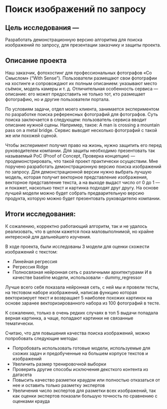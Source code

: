 # Поиск изображений по запросу


## Цель исследования — 
Разработать демонстрационную версию алгоритма для поиска изображений по запросу, для презентации заказчику и защиты проекта.

## Описание проекта
Наш заказчик, фотохостинг для профессиональных фотографов «Со Смыслом» (“With Sense”). 
Пользователи размещают свои фотографии на хостинге и сопровождают их полным описанием: указывают место съёмок, модель камеры и т. д. Отличительная особенность сервиса — описание: его может предоставить не только тот, кто размещает фотографию, но и другие пользователи портала.

По условиям задачи, отдел моего клиента, занимается экспериментом по разработке поиска референсных фотографий для фотографов. Суть поиска заключается в следующем: пользователь сервиса вводит описание нужной сцены. Например, такое:
A man is crossing a mountain pass on a metal bridge.
Сервис выводит несколько фотографий с такой же или похожей сценой.

Чтобы эксперимент получил право на жизнь, нужно защитить его перед руководителем компании. Для защиты необходимо презентовать так называемый PoC (Proof of Concept, Проверка концепции) — продемонстрировать, что такой проект практически осуществим. Мне поручено разработать демонстрационную версию поиска изображений по запросу.
Для демонстрационной версии нужно выбрать лучшую  модель, которая получит векторное представление изображения, векторное представление текста, а на выходе выдаст число от 0 до 1 — и покажет, насколько текст и картинка подходят друг другу. 
На основе лучшей модели можно будет собрать предварительную версию продукта, которую можно будет презентовать руководителю компании.

## Итоги исследования:

К сожалению, корректно работающий алгоритм, так и не удалось реализовать, что в целом кажется пока маловыполнимой, но крайне интересной для дальнейшего изучения.

В ходе проекта, были исследованы 3 модели для оценки схожести изображений с текстом:
- Линейная регрессия
- Регрессия Ridge
- Полносвязная нейронная сеть с различными архитектурами
И в качестве baseline модели, использовали - dummy_regressor

Лучше всего себя показала нейронная сеть, с ней мы и провели тесты, на тестовом наборе изображений, написав функцию которая векторизирует текст и возвращает 5 наиболее похожих картинок на основе заранее векторизированного набора из 100 фотографий в тесте.

К сожалению, только в очень редких случаях в топ 5 выдачи попадала верная картинка, а чаще, попадают картинки не связанные тематически.

Считаю, что для повышения качества поиска изображений, можно попробовать следующие методы:
- Попробовать использовать готовые модели, используемые для схожих задач и предобученные на большем корпусе текстов и изображений
- Увеличить размер тренировочной выборки
- Проверить другие способы исключения дексткого контента из датасета
- Повысить качество разметки краудом или полностью отказаться от нее и оставить только разметку экспертов
- Увеличения число экспертов для разметки всех изображений, так как оценки экспертов показали большую точность по сравнению с оценками крауда

